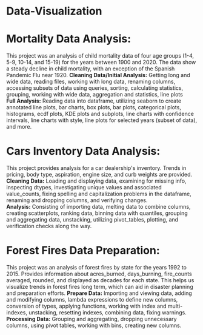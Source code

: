 # Data-Visualization

# Mortality Data Analysis: </br>
This project was an analysis of child mortality data of four age groups (1-4, 5-9, 10-14, and 15-19) for the years between 1900 and 2020.
The data show a steady decline in child mortality, with an exception of the Spanish Pandemic Flu near 1920.
**Cleaning Data/Initial Analysis:** Getting long and wide data, reading files, working with long data, renaming columns, accessing subsets of data using queries, sorting, calculating statistics, grouping, working with wide data, aggregation and statistics, line plots</br>
**Full Analysis:** Reading data into dataframe, utilizing seaborn to create annotated line plots, bar charts, box plots, bar plots, categorical plots, histograms, ecdf plots, KDE plots and subplots, line charts with confidence intervals, line charts with style, line plots for selected years (subset of data), and more.</br> 

# Cars Inventory Data Analysis: </br>
This project provides analysis for a car dealership's inventory. 
Trends in pricing, body type, aspiration, engine size, and curb weights are provided.
**Cleaning Data:**  Loading and displaying data, examining for missing info, inspecting dtypes, investigating unique values and associated value_counts, fixing spelling and capitalization problems in the dataframe, renaming and dropping columns, and verifying changes. </br>
**Analysis:** Consisting of importing data, melting data to combine columns, creating scatterplots, ranking data, binning data with quantiles, grouping and aggregating data, unstacking, utilizing pivot_tables, plotting, and verification checks along the way.  </br>

# Forest Fires Data Preparation: </br>
This project was an analysis of forest fires by state for the years 1992 to 2015. 
Provides information about acres_burned, days_burning, fire_counts averaged, rounded, and displayed as decades for each state. 
This helps us visualize trends in forest fires long term, which can aid in disaster planning and preparation efforts. 
**Prepare Data:** Importing and viewing data, adding and modifying columns, lambda expressions to define new columns, conversion of types, applying functions, working with index and multi-indexes, unstacking, resetting indexes, combining data, fixing warnings. </br>
**Processing Data:** Grouping and aggregating, dropping unnecessary columns, using pivot tables, working with bins, creating new columns.


